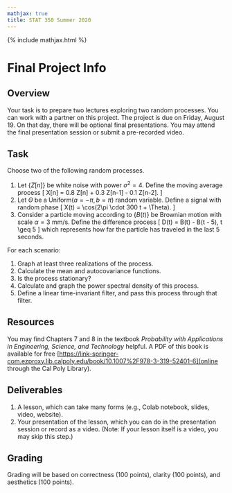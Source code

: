 ```yaml
---
mathjax: true
title: STAT 350 Summer 2020
---
```


{% include mathjax.html %}

# Final Project Info

## Overview

Your task is to prepare two lectures exploring two random processes. You can work with a partner on this project. 
The project is due on Friday, August 19. On that day, there will be optional final presentations. You may attend the 
final presentation session or submit a pre-recorded video.

## Task

Choose two of the following random processes.

1. Let $\{ Z[n] \}$ be white noise with power $\sigma^2 = 4$. Define the moving average process
\[ X[n] = 0.8 Z[n] + 0.3 Z[n-1] - 0.1 Z[n-2].  \]
2. Let $\Theta$ be a $\text{Uniform}(a=-\pi, b=\pi)$ random variable. Define a signal with random phase
\[ X(t) = \cos(2\pi \cdot 300 t + \Theta). \]
3. Consider a particle moving according to $\{ B(t) \}$ be Brownian motion with scale $\alpha = 3$ mm/s. Define the difference process 
\[ D(t) = B(t) - B(t - 5), t \geq 5 \]
which represents how far the particle has traveled in the last 5 seconds.
    
For each scenario:

1. Graph at least three realizations of the process.
2. Calculate the mean and autocovariance functions. 
3. Is the process stationary?
4. Calculate and graph the power spectral density of this process.
5. Define a linear time-invariant filter, and pass this process through that filter.

## Resources

You may find Chapters 7 and 8 in the textbook _Probability with Applications in Engineering, Science, and Technology_ helpful. 
A PDF of this book is available for free 
[https://link-springer-com.ezproxy.lib.calpoly.edu/book/10.1007%2F978-3-319-52401-6](online through the Cal Poly Library).

## Deliverables

1. A lesson, which can take many forms (e.g., Colab notebook, slides, video, website).
2. Your presentation of the lesson, which you can do in the presentation session or record as a video. (Note: If your lesson 
itself is a video, you may skip this step.)

## Grading

Grading will be based on correctness (100 points), clarity (100 points), and aesthetics (100 points).
